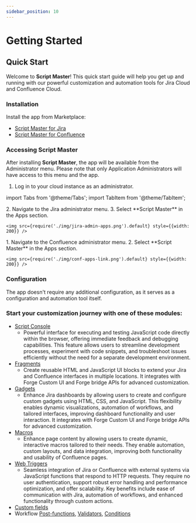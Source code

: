 ```yaml
---
sidebar_position: 10
---
```


# Getting Started

## Quick Start

Welcome to **Script Master**! This quick start guide will help you get up and running with our powerful customization and automation tools for Jira Cloud and Confluence Cloud.


### Installation

Install the app from Marketplace:

- [Script Master for Jira](https://marketplace.atlassian.com/apps/1233958/script-master-for-jira)
- [Script Master for Confluence](https://marketplace.atlassian.com/apps/1234082/script-master-for-confluence)


### Accessing Script Master

After installing **Script Master**, the app will be available from the Administrator menu. Please note that only Application Administrators will have access to this menu and the app.

1. Log in to your cloud instance as an administrator.

import Tabs from '@theme/Tabs';
import TabItem from '@theme/TabItem';

<Tabs>
  <TabItem value="jira" label="In Jira version" default>
    2. Navigate to the Jira administrator menu.
    3. Select **Script Master** in the Apps section.

    <img src={require('./img/jira-admin-apps.png').default} style={{width: 200}} />
  </TabItem>
  <TabItem value="conf" label="In Confluence version">
    1. Navigate to the Confluence administrator menu.
    2. Select **Script Master** in the Apps section.
   
    <img src={require('./img/conf-apps-link.png').default} style={{width: 200}} />
  </TabItem>
</Tabs>


### Configuration

The app doesn't require any additional configuration, as it serves as a configuration and automation tool itself.


### Start your customization journey with one of these modules:

- [Script Console](./script-console/index.md)
  - Powerful interface for executing and testing JavaScript code directly within the browser, offering immediate feedback and debugging capabilities. This feature allows users to streamline development processes, experiment with code snippets, and troubleshoot issues efficiently without the need for a separate development environment.
- [Fragments](./fragments/index.md)
  - Create reusable HTML and JavaScript UI blocks to extend your Jira and Confluence interfaces in multiple locations. It integrates with Forge Custom UI and Forge bridge APIs for advanced customization.
- [Gadgets](./gadgets/index.md)
  - Enhance Jira dashboards by allowing users to create and configure custom gadgets using HTML, CSS, and JavaScript. This flexibility enables dynamic visualizations, automation of workflows, and tailored interfaces, improving dashboard functionality and user interaction. It integrates with Forge Custom UI and Forge bridge APIs for advanced customization.
- [Macros](./macros/index.md)
  - Enhance page content by allowing users to create dynamic, interactive macros tailored to their needs. They enable automation, custom layouts, and data integration, improving both functionality and usability of Confluence pages.
- [Web Triggers](./web-triggers/index.md)
  - Seamless integration of Jira or Confluence with external systems via JavaScript functions that respond to HTTP requests. They require no user authentication, support robust error handling and performance optimization, and offer scalability. Key benefits include ease of communication with Jira, automation of workflows, and enhanced functionality through custom actions.
- [Custom fields](./custom-fields/)
- Workflow [Post-functions](./workflow-extensions/workflow-post-functions/index.md), [Validators](./workflow-extensions/workflow-validators/index.md), [Conditions](./workflow-extensions/workflow-conditions/index.md)

